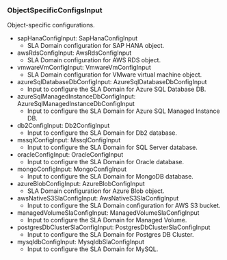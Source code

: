 ### ObjectSpecificConfigsInput
Object-specific configurations.

- sapHanaConfigInput: SapHanaConfigInput
  - SLA Domain configuration for SAP HANA object.
- awsRdsConfigInput: AwsRdsConfigInput
  - SLA Domain configuration for AWS RDS object.
- vmwareVmConfigInput: VmwareVmConfigInput
  - SLA Domain configuration for VMware virtual machine object.
- azureSqlDatabaseDbConfigInput: AzureSqlDatabaseDbConfigInput
  - Input to configure the SLA Domain for Azure SQL Database DB.
- azureSqlManagedInstanceDbConfigInput: AzureSqlManagedInstanceDbConfigInput
  - Input to configure the SLA Domain for Azure SQL Managed Instance DB.
- db2ConfigInput: Db2ConfigInput
  - Input to configure the SLA Domain for Db2 database.
- mssqlConfigInput: MssqlConfigInput
  - Input to configure the SLA Domain for SQL Server database.
- oracleConfigInput: OracleConfigInput
  - Input to configure the SLA Domain for Oracle database.
- mongoConfigInput: MongoConfigInput
  - Input to configure the SLA Domain for MongoDB database.
- azureBlobConfigInput: AzureBlobConfigInput
  - SLA Domain configuration for Azure Blob object.
- awsNativeS3SlaConfigInput: AwsNativeS3SlaConfigInput
  - Input to configure the SLA Domain configuration for AWS S3 bucket.
- managedVolumeSlaConfigInput: ManagedVolumeSlaConfigInput
  - Input to configure the SLA Domain for Managed Volume.
- postgresDbClusterSlaConfigInput: PostgresDbClusterSlaConfigInput
  - Input to configure the SLA Domain for Postgres DB Cluster.
- mysqldbConfigInput: MysqldbSlaConfigInput
  - Input to configure the SLA Domain for MySQL.
